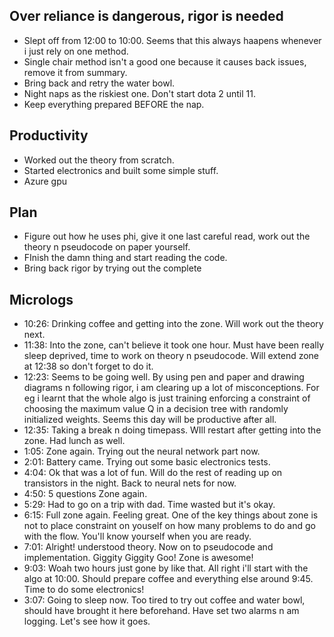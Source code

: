 ## Over reliance is dangerous, rigor is needed
* Slept off from 12:00 to 10:00. Seems that this always haapens whenever i just rely on one method.
* Single chair method isn't a good one because it causes back issues, remove it from summary.
* Bring back and retry the water bowl. 
* Night naps as the riskiest one. Don't start dota 2 until 11.
* Keep everything prepared BEFORE the nap.

## Productivity
* Worked out the theory from scratch.
* Started electronics and built some simple stuff.
* Azure gpu

## Plan
* Figure out how he uses phi, give it one last careful read, work out the theory n pseudocode on paper yourself.
* FInish the damn thing and start reading the code.
* Bring back rigor by trying out the complete 

## Micrologs
* 10:26: Drinking coffee and getting into the zone. Will work out the theory next.
* 11:38: Into the zone, can't believe it took one hour. Must have been really sleep deprived, time to work on theory n pseudocode. Will extend zone at 12:38 so don't forget to do it.
* 12:23: Seems to be going well. By using pen and paper and drawing diagrams n following rigor, i am clearing up a lot of misconceptions. For eg i learnt that the whole algo is just training enforcing a constraint of choosing the maximum value Q in a decision tree with randomly initialized weights. Seems this day will be productive after all.
* 12:35: Taking a break n doing timepass. WIll restart after getting into the zone. Had lunch as well.
* 1:05: Zone again. Trying out the neural network part now.
* 2:01: Battery came. Trying out some basic electronics tests.
* 4:04: Ok that was a lot of fun. Will do the rest of reading up on transistors in the night. Back to neural nets for now.
* 4:50: 5 questions Zone again.
* 5:29: Had to go on a trip with dad. Time wasted but it's okay.
* 6:15: Full zone again. Feeling great. One of the key things about zone is not to place constraint on youself on how many problems to do and go with the flow. You'll know yourself when you are ready.
* 7:01: Alright! understood theory. Now on to pseudocode and implementation. Giggity Giggity Goo! Zone is awesome!
* 9:03: Woah two hours just gone by like that. All right i'll start with the algo at 10:00. Should prepare coffee and everything else around 9:45. Time to do some electronics!
* 3:07: Going to sleep now. Too tired to try out coffee and water bowl, should have brought it here beforehand. Have set two alarms n am logging. Let's see how it goes.